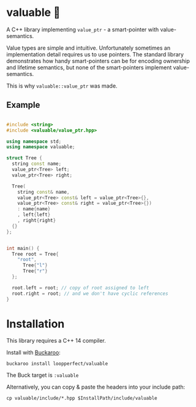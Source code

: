 # valuable 💎

A C++ library implementing `value_ptr` - a smart-pointer with value-semantics.

Value types are simple and intuitive. Unfortunately sometimes an implementation detail requires us to use pointers.
The standard library demonstrates how handy smart-pointers can be for encoding ownership and lifetime semantics, but none of the smart-pointers implement value-semantics.

This is why `valuable::value_ptr` was made.

## Example

```c++

#include <string>
#include <valuable/value_ptr.hpp>

using namespace std;
using namespace valuable;

struct Tree {
  string const name;
  value_ptr<Tree> left;
  value_ptr<Tree> right;

  Tree(
    string const& name,
    value_ptr<Tree> const& left = value_ptr<Tree>{},
    value_ptr<Tree> const& right = value_ptr<Tree>{})
    : name{name}
    , left{left}
    , right{right}
  {}
};


int main() {
  Tree root = Tree{
    "root",
      Tree{"l"}
      Tree{"r"}
  };

  root.left = root; // copy of root assigned to left
  root.right = root; // and we don't have cyclic references
}

```

# Installation

This library requires a C++ 14 compiler.

Install with [Buckaroo](https://www.buckaroo.pm):

```
buckaroo install loopperfect/valuable
```

The Buck target is `:valuable`

Alternatively, you can copy & paste the headers into your include path:

```
cp valuable/include/*.hpp $InstallPath/include/valuable
```
